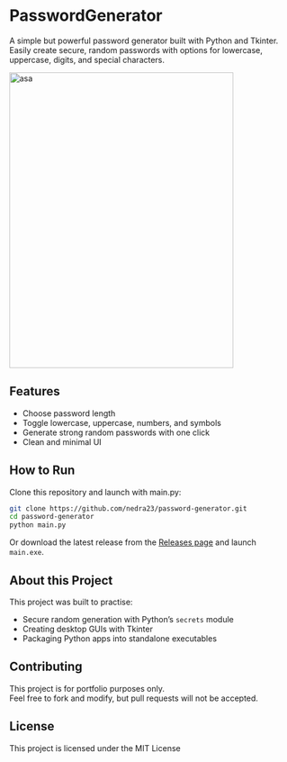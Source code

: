 # PasswordGenerator

A simple but powerful password generator built with Python and Tkinter.  
Easily create secure, random passwords with options for lowercase, uppercase, digits, and special characters.

<img width="398" height="525" alt="asa" src="https://github.com/user-attachments/assets/3bb1fd44-adc6-477e-a22b-3f36180e1c62" />

## Features
- Choose password length  
- Toggle lowercase, uppercase, numbers, and symbols  
- Generate strong random passwords with one click  
- Clean and minimal UI

## How to Run
Clone this repository and launch with main.py:
   ```bash
   git clone https://github.com/nedra23/password-generator.git
   cd password-generator
   python main.py
   ```
Or download the latest release from the [Releases page](https://github.com/nedra23/password-generator/releases) and launch `main.exe`.

## About this Project
This project was built to practise:
- Secure random generation with Python’s `secrets` module
- Creating desktop GUIs with Tkinter
- Packaging Python apps into standalone executables

## Contributing
This project is for portfolio purposes only.  
Feel free to fork and modify, but pull requests will not be accepted.

## License
This project is licensed under the MIT License
